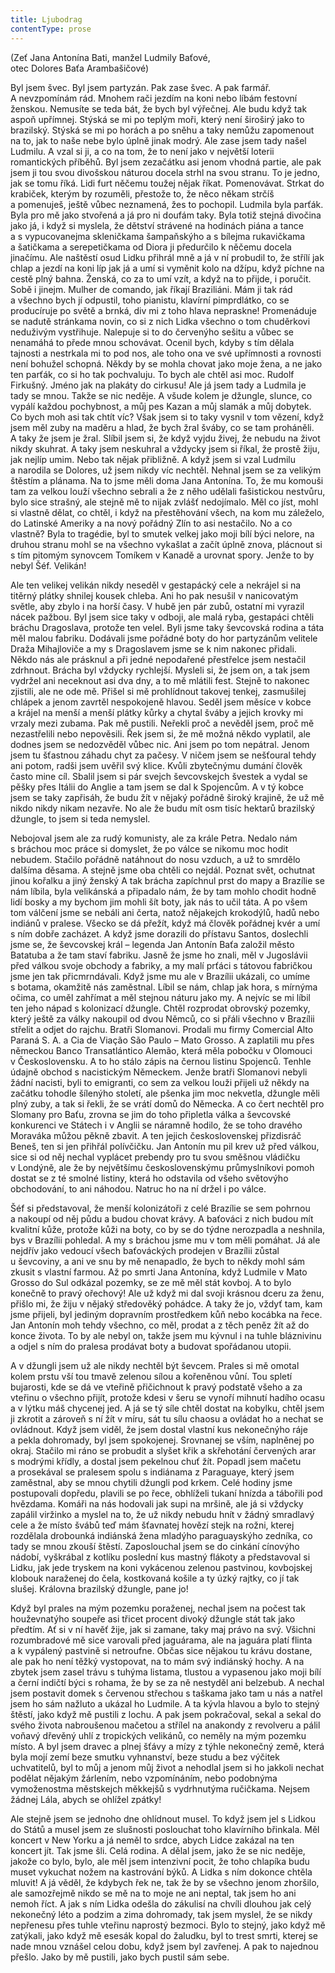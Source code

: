 ```yaml
---
title: Ljubodrag
contentType: prose
---
```


(Zeť Jana Antonína Bati, manžel Ludmily Baťové,  
otec Dolores Baťa Arambašičové)

  

Byl jsem švec. Byl jsem partyzán. Pak zase švec. A pak farmář. A nevzpomínám rád. Mnohem rači jezdím na koni nebo líbám festovní ženskou. Nemusíte se teda bát, že bych byl výřečnej. Ale budu když tak aspoň upřímnej. Stýská se mi po teplým moři, který není široširý jako to brazilský. Stýská se mi po horách a po sněhu a taky nemůžu zapomenout na to, jak to naše nebe bylo úplně jinak modrý. Ale zase jsem tady našel Ludmilu. A vzal si ji, a co na tom, že to není jako v největší loterii romantických příběhů. Byl jsem zezačátku asi jenom vhodná partie, ale pak jsem ji tou svou divošskou náturou docela strhl na svou stranu. To je jedno, jak se tomu říká. Lidi furt něčemu toužej nějak říkat. Pomenovávat. Strkat do krabiček, kterým by rozuměli, přestože to, že něco někam strčíš a pomenuješ, ještě vůbec neznamená, žes to pochopil. Ludmila byla parťák. Byla pro mě jako stvořená a já pro ni doufám taky. Byla totiž stejná divočina jako já, i když si myslela, že dětství strávené na hodinách piána a tance a s vypucovanejma skleničkama šampaňskýho a s bílejma rukavičkama a šatičkama a serepetičkama od Diora ji předurčilo k něčemu docela jinačímu. Ale naštěstí osud Lidku přihrál mně a já v ní probudil to, že střílí jak chlap a jezdí na koni líp jak já a umí si vyměnit kolo na džípu, když píchne na cestě plný bahna. Ženská, co za to umí vzít, a když na to přijde, i poručit. Sobě i jinejm. Mulher de comando, jak říkají Braziliáni. Mám ji tak rád a všechno bych jí odpustil, toho pianistu, klavírní pimprdlátko, co se producíruje po světě a brnká, div mi z toho hlava nepraskne! Promenáduje se nadutě stránkama novin, co si z nich Lidka všechno o tom chuděrkovi neduživým vystřihuje. Nalepuje si to do červenýho sešitu a vůbec se nenamáhá to přede mnou schovávat. Ocenil bych, kdyby s tím dělala tajnosti a nestrkala mi to pod nos, ale toho ona ve své upřímnosti a rovnosti není bohužel schopná. Někdy by se mohla chovat jako moje žena, a ne jako ten parťák, co si ho tak pochvaluju. To bych ale chtěl asi moc. Rudolf Firkušný. Jméno jak na plakáty do cirkusu! Ale já jsem tady a Ludmila je tady se mnou. Takže se nic neděje. A všude kolem je džungle, slunce, co vypálí každou pochybnost, a můj pes Kazan a můj slamák a můj dobytek. Co bych moh asi tak chtít víc? Však jsem si to taky vysnil v tom vězení, když jsem měl zuby na maděru a hlad, že bych žral šváby, co se tam proháněli. A taky že jsem je žral. Slíbil jsem si, že když vyjdu živej, že nebudu na život nikdy skuhrat. A taky jsem neskuhral a vždycky jsem si říkal, že prostě žiju, jak nejlíp umim. Nebo tak nějak přibližně. A když jsem si vzal Ludmilu a narodila se Dolores, už jsem nikdy víc nechtěl. Nehnal jsem se za velikým štěstím a plánama. Na to jsme měli doma Jana Antonína. To, že mu komouši tam za velkou louží všechno sebrali a že z něho udělali fašistickou nestvůru, bylo sice strašný, ale stejně mě to nijak zvlášť nedojímalo. Měl co jíst, mohl si vlastně dělat, co chtěl, i když na přestěhování všech, na kom mu záleželo, do Latinské Ameriky a na nový pořádný Zlín to asi nestačilo. No a co vlastně? Byla to tragédie, byl to smutek velkej jako moji bílí býci nelore, na druhou stranu mohl se na všechno vykašlat a začít úplně znova, plácnout si s tím pitomým synovcem Tomíkem v Kanadě a urovnat spory. Jenže to by nebyl Šéf. Velikán!

Ale ten velikej velikán nikdy neseděl v gestapácký cele a nekrájel si na titěrný plátky shnilej kousek chleba. Ani ho pak nesušil v nanicovatým světle, aby zbylo i na horší časy. V hubě jen pár zubů, ostatní mi vyrazil nácek pažbou. Byl jsem sice taky v odboji, ale malá ryba, gestapáci chtěli bráchu Dragoslava, protože ten velel. Byli jsme taky ševcovská rodina a táta měl malou fabriku. Dodávali jsme pořádné boty do hor partyzánům velitele Draža Mihajloviče a my s Dragoslavem jsme se k nim nakonec přidali. Někdo nás ale prásknul a při jedné nepodařené přestřelce jsem nestačil zdrhnout. Brácha byl vždycky rychlejší. Mysleli si, že jsem on, a tak jsem vydržel ani neceknout asi dva dny, a to mě mlátili fest. Stejně to nakonec zjistili, ale ne ode mě. Přišel si mě prohlídnout takovej tenkej, zasmušilej chlápek a jenom zavrtěl nespokojeně hlavou. Seděl jsem měsíce v kobce a krájel na menší a menší plátky kůrky a chytal šváby a jejich krovky mi vrzaly mezi zubama. Pak mě pustili. Neřekli proč a nevěděl jsem, proč mě nezastřelili nebo nepověsili. Řek jsem si, že mě možná někdo vyplatil, ale dodnes jsem se nedozvěděl vůbec nic. Ani jsem po tom nepátral. Jenom jsem tu šťastnou záhadu chyt za pačesy. V ničem jsem se nešťoural tehdy ani potom, radši jsem uvěřil svý klice. Kvůli zbytečnýmu dumání člověk často mine cíl. Sbalil jsem si pár svejch ševcovskejch švestek a vydal se pěšky přes Itálii do Anglie a tam jsem se dal k Spojencům. A v tý kobce jsem se taky zapřisáh, že budu žít v nějaký pořádně široký krajině, že už mě nikdo nikdy nikam nezavře. No ale že budu mít osm tisíc hektarů brazilský džungle, to jsem si teda nemyslel.

Nebojoval jsem ale za rudý komunisty, ale za krále Petra. Nedalo nám s bráchou moc práce si domyslet, že po válce se nikomu moc hodit nebudem. Stačilo pořádně natáhnout do nosu vzduch, a už to smrdělo dalšíma děsama. A stejně jsme oba chtěli co nejdál. Poznat svět, ochutnat jinou kořalku a jiný ženský A tak brácha zapíchnul prst do mapy a Brazílie se nám líbila, byla velikánská a připadalo nám, že by tam mohlo chodit hodně lidí bosky a my bychom jim mohli šít boty, jak nás to učil táta. A po všem tom válčení jsme se nebáli ani čerta, natož nějakejch krokodýlů, hadů nebo indiánů v pralese. Všecko se dá přežít, když má člověk pořádnej kvér a umí s ním dobře zacházet. A když jsme dorazili do přístavu Santos, doslechli jsme se, že ševcovskej král – legenda Jan Antonín Baťa založil město Batatuba a že tam staví fabriku. Jasně že jsme ho znali, měl v Jugoslávii před válkou svoje obchody a fabriky, a my malí prťáci s tátovou fabričkou jsme jen tak přicmrndávali. Když jsme mu ale v Brazílii ukázali, co umíme s botama, okamžitě nás zaměstnal. Líbil se nám, chlap jak hora, s mírnýma očima, co uměl zahřímat a měl stejnou náturu jako my. A nejvíc se mi líbil ten jeho nápad s kolonizací džungle. Chtěl rozprodat obrovský pozemky, který ještě za války nakoupil od dvou Němců, co si přáli všechno v Brazílii střelit a odjet do rajchu. Bratři Slomanovi. Prodali mu firmy Comercial Alto Paraná S. A. a Cia de Viação São Paulo – Mato Grosso. A zaplatili mu přes německou Banco Transatlántico Alemão, která měla pobočku v Olomouci v Československu. A to ho stálo zápis na černou listinu Spojenců. Tenhle údajně obchod s nacistickým Německem. Jenže bratři Slomanovi nebyli žádní nacisti, byli to emigranti, co sem za velkou louži přijeli už někdy na začátku tohodle šílenýho století, ale pšenka jim moc nekvetla, džungle měli plný zuby, a tak si řekli, že se vrátí domů do Německa. A co čert nechtěl pro Slomany pro Baťu, zrovna se jim do toho připletla válka a ševcovské konkurenci ve Státech i v Anglii se náramně hodilo, že se toho dravého Moraváka můžou pěkně zbavit. A ten jejich československej přizdisráč Beneš, ten si jen přihřál polívčičku. Jan Antonín mu pil krev už před válkou, sice si od něj nechal vyplácet prebendy pro tu svou směšnou vládičku v Londýně, ale že by největšímu československýmu průmyslníkovi pomoh dostat se z té smolné listiny, která ho odstavila od všeho světovýho obchodování, to ani náhodou. Natruc ho na ní držel i po válce.

Šéf si představoval, že menší kolonizátoři z celé Brazílie se sem pohrnou a nakoupí od něj půdu a budou chovat krávy. A baťováci z nich budou mít kvalitní kůže, protože kůži na boty, co by se do týdne nerozpadla a neshnila, bys v Brazílii pohledal. A my s bráchou jsme mu v tom měli pomáhat. Já ale nejdřív jako vedoucí všech baťováckých prodejen v Brazílii zůstal u ševcoviny, a ani ve snu by mě nenapadlo, že bych to někdy mohl sám zkusit s vlastní farmou. Až po smrti Jana Antonína, když Ludmile v Mato Grosso do Sul odkázal pozemky, se ze mě měl stát kovboj. A to bylo konečně to pravý ořechový! Ale už když mi dal svoji krásnou dceru za ženu, přišlo mi, že žiju v nějaký středověký pohádce. A taky že jo, vždyť tam, kam jsme přijeli, byl jediným dopravním prostředkem kůň nebo kocábka na řece. Jan Antonín moh tehdy všechno, co měl, prodat a z těch peněz žít až do konce života. To by ale nebyl on, takže jsem mu kývnul i na tuhle bláznivinu a odjel s ním do pralesa prodávat boty a budovat spořádanou utopii.

A v džungli jsem už ale nikdy nechtěl být ševcem. Prales si mě omotal kolem prstu vší tou tmavě zelenou sílou a kořeněnou vůní. Tou spletí bujarosti, kde se dá ve vteřině přičichnout k pravý podstatě všeho a za vteřinu o všechno přijít, protože kdesi v šeru se vynoří mihnutí hadího ocasu a v lýtku máš chycenej jed. A já se tý síle chtěl dostat na kobylku, chtěl jsem ji zkrotit a zároveň s ní žít v míru, sát tu sílu chaosu a ovládat ho a nechat se ovládnout. Když jsem viděl, že jsem dostal vlastní kus nekonečnýho ráje a pekla dohromady, byl jsem spokojenej. Srovnanej se vším, naplněnej po okraj. Stačilo mi ráno se probudit a slyšet křik a skřehotání červených arar s modrými křídly, a dostal jsem pekelnou chuť žít. Popadl jsem mačetu a prosekával se pralesem spolu s indiánama z Paraguaye, který jsem zaměstnal, aby se mnou chytili džungli pod krkem. Celé hodiny jsme postupovali dopředu, plavili se po řece, obhlíželi tukaní hnízda a tábořili pod hvězdama. Komáři na nás hodovali jak supi na mršině, ale já si vždycky zapálil viržinko a myslel na to, že už nikdy nebudu hnít v žádný smradlavý cele a že místo švábů teď mám šťavnatej hovězí stejk na rožni, kterej rozdělala drobounká indiánská žena mladýho paraguayskýho zedníka, co tady se mnou zkouší štěstí. Zaposlouchal jsem se do cinkání cínovýho nádobí, vyškrábal z kotlíku poslední kus mastný flákoty a představoval si Lidku, jak jede tryskem na koni vykácenou zelenou pastvinou, kovbojskej klobouk naraženej do čela, kostkovaná košile a ty úzký rajtky, co jí tak slušej. Královna brazilský džungle, pane jo!

Když byl prales na mým pozemku poraženej, nechal jsem na počest tak houževnatýho soupeře asi třicet procent divoký džung­le stát tak jako předtím. Ať si v ní havěť žije, jak si zamane, taky maj právo na svý. Všichni rozumbradové mě sice varovali před jaguárama, ale na jaguára platí flinta a k vypálený pastvině si netroufne. Občas sice nějakou tu krávu dostane, ale pak ho není těžký vystopovat, na to mám svý indiánský hochy. A na zbytek jsem zasel trávu s tuhýma listama, tlustou a vypasenou jako moji bílí a černí indičtí býci s rohama, že by se za ně nestyděl ani belzebub. A nechal jsem postavit domek s červenou střechou s taškama jako tam u nás a natřel jsem ho sám nažluto a ukázal ho Ludmile. A ta kývla hlavou a bylo to stejný štěstí, jako když mě pustili z lochu. A pak jsem pokračoval, sekal a sekal do svého života nabroušenou mačetou a střílel na anakondy z revolveru a pálil voňavý dřevěný uhlí z tropických velikánů, co neměly na mým pozemku místo. A byl jsem dravec a plnej šťávy a mízy z týhle nekonečný země, která byla mojí zemí beze smutku vyhnanství, beze studu a bez výčitek uchvatitelů, byl to můj a jenom můj život a nehodlal jsem si ho jakkoli nechat podělat nějakým žárlením, nebo vzpomínáním, nebo podobnýma vymoženostma městskejch měkkejšů s vydrhnutýma ručičkama. Nejsem žádnej Lála, abych se ohlížel zpátky!

Ale stejně jsem se jednoho dne ohlídnout musel. To když jsem jel s Lidkou do Států a musel jsem ze slušnosti poslouchat toho klavírního břinkala. Měl koncert v New Yorku a já neměl to srdce, abych Lidce zakázal na ten koncert jít. Tak jsme šli. Celá rodina. A dělal jsem, jako že se nic neděje, jakože co bylo, bylo, ale měl jsem intenzivní pocit, že toho chlapíka budu muset vykuchat nožem na kastrování býků. A Lidka s ním dokonce chtěla mluvit! A já věděl, že kdybych řek ne, tak že by se všechno jenom zhoršilo, ale samozřejmě nikdo se mě na to moje ne ani neptal, tak jsem ho ani nemoh říct. A jak s ním Lidka odešla do zákulisí na chvíli dlouhou jak celý nekonečný léto a podzim a zima dohromady, tak jsem myslel, že se nikdy nepřenesu přes tuhle vteřinu naprostý bezmoci. Bylo to stejný, jako když mě zatýkali, jako když mě esesák kopal do žaludku, byl to trest smrti, kterej se nade mnou vznášel celou dobu, když jsem byl zavřenej. A pak to najednou přešlo. Jako by mě pustili, jako bych pustil sám sebe.
